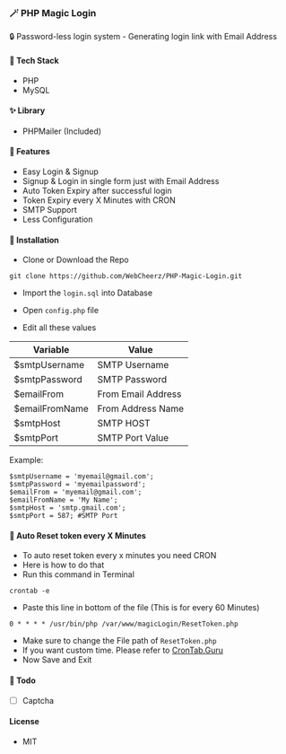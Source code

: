 ### 🪄 PHP Magic Login

🔒 Password-less login system - Generating login link with Email Address

#### 🍔 Tech Stack
- PHP
- MySQL

#### ✨ Library
- PHPMailer (Included)

#### 💎 Features
- Easy Login & Signup
- Signup & Login in single form just with Email Address
- Auto Token Expiry after successful login
- Token Expiry every X Minutes with CRON
- SMTP Support
- Less Configuration

#### 🧰 Installation

- Clone or Download the Repo

```
git clone https://github.com/WebCheerz/PHP-Magic-Login.git
```

- Import the `login.sql` into Database

- Open `config.php` file

- Edit all these values

|   Variable     |       Value         |  
|----------------|---------------------|
| $smtpUsername  | SMTP Username       | 
| $smtpPassword  | SMTP Password       | 
| $emailFrom     | From Email Address  | 
| $emailFromName | From Address Name   | 
| $smtpHost      | SMTP HOST           | 
| $smtpPort      | SMTP Port Value     | 

Example:
```
$smtpUsername = 'myemail@gmail.com';
$smtpPassword = 'myemailpassword';
$emailFrom = 'myemail@gmail.com';
$emailFromName = 'My Name';
$smtpHost = 'smtp.gmail.com';
$smtpPort = 587; #SMTP Port
```

#### 🏃 Auto Reset token every X Minutes
- To auto reset token every x minutes you need CRON
- Here is how to do that
- Run this command in Terminal
```
crontab -e
```
- Paste this line in bottom of the file (This is for every 60 Minutes)
```
0 * * * * /usr/bin/php /var/www/magicLogin/ResetToken.php
```
- Make sure to change the File path of `ResetToken.php`
- If you want custom time. Please refer to [CronTab.Guru](https://crontab.guru/)
- Now Save and Exit

#### 📝 Todo

- [ ] Captcha

#### License
- MIT